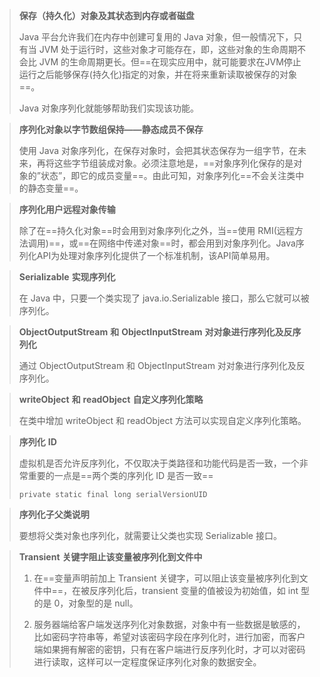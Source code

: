 > **保存（持久化）对象及其状态到内存或者磁盘**
>
> Java 平台允许我们在内存中创建可复用的 Java 对象，但一般情况下，只有当 JVM 处于运行时，这些对象才可能存在，即，这些对象的生命周期不会比 JVM 的生命周期更长。但==在现实应用中，就可能要求在JVM停止运行之后能够保存(持久化)指定的对象，并在将来重新读取被保存的对象==。
>
> Java 对象序列化就能够帮助我们实现该功能。

> **序列化对象以字节数组保持——静态成员不保存**
>
> 使用 Java 对象序列化，在保存对象时，会把其状态保存为一组字节，在未来，再将这些字节组装成对象。必须注意地是，==对象序列化保存的是对象的”状态”，即它的成员变量==。由此可知，对象序列化==不会关注类中的静态变量==。

> **序列化用户远程对象传输**
>
> 除了在==持久化对象==时会用到对象序列化之外，当==使用 RMI(远程方法调用)==，或==在网络中传递对象==时，都会用到对象序列化。Java序列化API为处理对象序列化提供了一个标准机制，该API简单易用。

> **Serializable** **实现序列化**
>
> 在 Java 中，只要一个类实现了 java.io.Serializable 接口，那么它就可以被序列化。

> **ObjectOutputStream** **和** **ObjectInputStream** **对对象进行序列化及反序列化**
>
> 通过 ObjectOutputStream 和 ObjectInputStream 对对象进行序列化及反序列化。

> **writeObject** **和** **readObject** **自定义序列化策略**
>
> 在类中增加 writeObject 和 readObject 方法可以实现自定义序列化策略。

> **序列化** **ID**
>
> 虚拟机是否允许反序列化，不仅取决于类路径和功能代码是否一致，一个非常重要的一点是==两个类的序列化 ID 是否一致==
>
> `private static final long serialVersionUID`

> **序列化子父类说明**
>
> 要想将父类对象也序列化，就需要让父类也实现 Serializable 接口。

> **Transient** **关键字阻止该变量被序列化到文件中**
>
> 1. 在==变量声明前加上 Transient 关键字，可以阻止该变量被序列化到文件中==，在被反序列化后，transient 变量的值被设为初始值，如 int 型的是 0，对象型的是 null。
>
> 2. 服务器端给客户端发送序列化对象数据，对象中有一些数据是敏感的，比如密码字符串等，希望对该密码字段在序列化时，进行加密，而客户端如果拥有解密的密钥，只有在客户端进行反序列化时，才可以对密码进行读取，这样可以一定程度保证序列化对象的数据安全。

